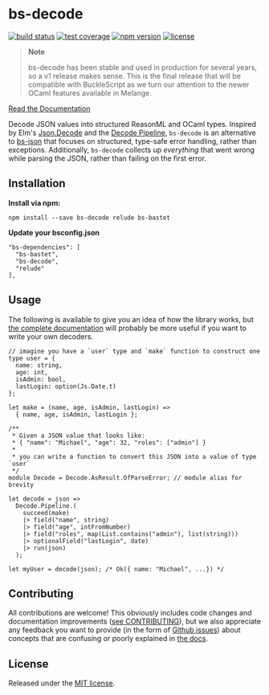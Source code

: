 # bs-decode

[![build status](https://img.shields.io/circleci/build/github/mlms13/bs-decode.svg?style=flat-square)](https://circleci.com/gh/mlms13/bs-decode)
[![test coverage](https://img.shields.io/coveralls/github/mlms13/bs-decode.svg?style=flat-square)](https://coveralls.io/github/mlms13/bs-decode)
[![npm version](https://img.shields.io/npm/v/bs-decode.svg?style=flat-square)](https://www.npmjs.com/package/bs-decode)
[![license](https://img.shields.io/github/license/mlms13/bs-decode.svg?style=flat-square)](https://github.com/mlms13/bs-decode/blob/master/LICENSE)

> **Note**
>
> bs-decode has been stable and used in production for several years, so a v1 release makes sense. This is the final release that will be compatible with BuckleScript as we turn our attention to the newer OCaml features available in Melange.

[Read the Documentation](https://mlms13.github.io/bs-decode/docs/)

Decode JSON values into structured ReasonML and OCaml types. Inspired by Elm's [Json.Decode](https://package.elm-lang.org/packages/elm-lang/core/5.1.1/Json-Decode) and the [Decode Pipeline](https://package.elm-lang.org/packages/NoRedInk/elm-decode-pipeline/3.0.1/Json-Decode-Pipeline), `bs-decode` is an alternative to [bs-json](https://github.com/glennsl/bs-json) that focuses on structured, type-safe error handling, rather than exceptions. Additionally, `bs-decode` collects up _everything_ that went wrong while parsing the JSON, rather than failing on the first error.

## Installation

**Install via npm:**

`npm install --save bs-decode relude bs-bastet`

**Update your bsconfig.json**

```
"bs-dependencies": [
  "bs-bastet",
  "bs-decode",
  "relude"
],
```


## Usage

The following is available to give you an idea of how the library works, but [the complete documentation](https://mlms13.github.io/bs-decode/docs/simple-example) will probably be more useful if you want to write your own decoders.

```reason
// imagine you have a `user` type and `make` function to construct one
type user = {
  name: string,
  age: int,
  isAdmin: bool,
  lastLogin: option(Js.Date.t)
};

let make = (name, age, isAdmin, lastLogin) =>
  { name, age, isAdmin, lastLogin };

/**
 * Given a JSON value that looks like:
 * { "name": "Michael", "age": 32, "roles": ["admin"] }
 *
 * you can write a function to convert this JSON into a value of type `user`
 */
module Decode = Decode.AsResult.OfParseError; // module alias for brevity

let decode = json =>
  Decode.Pipeline.(
    succeed(make)
    |> field("name", string)
    |> field("age", intFromNumber)
    |> field("roles", map(List.contains("admin"), list(string)))
    |> optionalField("lastLogin", date)
    |> run(json)
  );

let myUser = decode(json); /* Ok({ name: "Michael", ...}) */
```

## Contributing

All contributions are welcome! This obviously includes code changes and documentation improvements ([see CONTRIBUTING](https://github.com/mlms13/bs-decode/blob/master/CONTRIBUTING.md)), but we also appreciate any feedback you want to provide (in the form of [Github issues](https://github.com/mlms13/bs-decode/issues)) about concepts that are confusing or poorly explained in [the docs](https://mlms13.github.io/bs-decode/docs/what-and-why).

## License

Released under the [MIT license](https://github.com/mlms13/bs-decode/blob/master/LICENSE).
